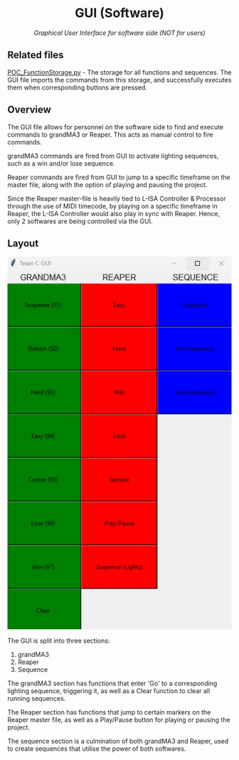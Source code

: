<h1 align="center">
GUI (Software)
</h1>

<p align="center">
<i align="center">Graphical User Interface for software side (NOT for users) </i>
</p>

## Related files

[POC_FunctionStorage.py](https://github.com/uselesskcid/EGL314-Project-S.O.N.I.C-Team-C-POC/blob/main/Reaper%20%2B%20GrandMA3/OSC/POC_FunctionStorage.py) - The storage for all functions and sequences. The GUI file imports the commands from this storage, and successfully executes them when corresponding buttons are pressed.

## Overview

The GUI file allows for personnel on the software side to find and execute commands to grandMA3 or Reaper. This acts as manual control to fire commands.

grandMA3 commands are fired from GUI to activate lighting sequences, such as a win and/or lose sequence.

Reaper commands are fired from GUI to jump to a specific timeframe on the master file, along with the option of playing and pausing the project.

Since the Reaper master-file is heavily tied to L-ISA Controller & Processor through the use of MIDI timecode, by playing on a specific timeframe in Reaper, the L-ISA Controller would also play in sync with Reaper. Hence, only 2 softwares are being controlled via the GUI.

## Layout

![Text](assets/Tkinkter_GUI_S5.jpg)

The GUI is split into three sections:
1) grandMA3
2) Reaper
3) Sequence

The grandMA3 section has functions that enter 'Go' to a corresponding lighting sequence, triggering it, as well as a Clear function to clear all running sequences.

The Reaper section has functions that jump to certain markers on the Reaper master file, as well as a Play/Pause button for playing or pausing the project.

The sequence section is a culmination of both grandMA3 and Reaper, used to create sequences that utilise the power of both softwares.